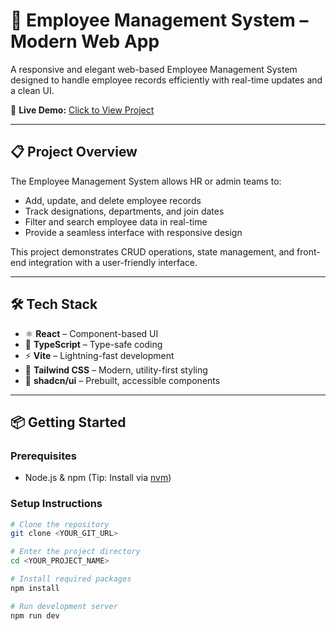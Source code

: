 # 💼 Employee Management System – Modern Web App

A responsive and elegant web-based Employee Management System designed to handle employee records efficiently with real-time updates and a clean UI.

🔗 **Live Demo:** [Click to View Project](https://vercel.com/codewitharishs-projects/employee-managment-system/DmYhit9aWc6HLmVuvjB2gXaJbadn)

---

## 📋 Project Overview

The Employee Management System allows HR or admin teams to:

- Add, update, and delete employee records
- Track designations, departments, and join dates
- Filter and search employee data in real-time
- Provide a seamless interface with responsive design

This project demonstrates CRUD operations, state management, and front-end integration with a user-friendly interface.

---

## 🛠 Tech Stack

- ⚛️ **React** – Component-based UI  
- 🧠 **TypeScript** – Type-safe coding  
- ⚡ **Vite** – Lightning-fast development  
- 🎨 **Tailwind CSS** – Modern, utility-first styling  
- 🧩 **shadcn/ui** – Prebuilt, accessible components

---

## 📦 Getting Started

### Prerequisites
- Node.js & npm (Tip: Install via [nvm](https://github.com/nvm-sh/nvm))

### Setup Instructions
```bash
# Clone the repository
git clone <YOUR_GIT_URL>

# Enter the project directory
cd <YOUR_PROJECT_NAME>

# Install required packages
npm install

# Run development server
npm run dev
